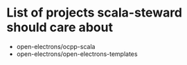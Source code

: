 # List of projects scala-steward should care about
- open-electrons/ocpp-scala
- open-electrons/open-electrons-templates
